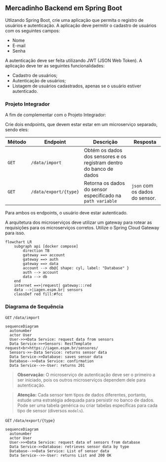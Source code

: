 ## Mercadinho Backend em Spring Boot

Utlizando Spring Boot, crie uma aplicação que permita o registro de usuários e autenticação. A aplicação deve permitir o cadastro de usuários com os seguintes campos:

- Nome
- E-mail
- Senha

A autenticação deve ser feita utilizando JWT (JSON Web Token). A aplicação deve ter as seguintes funcionalidades:

- Cadastro de usuários;
- Autenticação de usuários;
- Listagem de usuários cadastrados, apenas se o usuário estiver autenticado.

### Projeto Integrador

A fim de complementar com o Projeto Integrador:

Crie dois endpoints, que devem estar estar em um microserviço separado, sendo eles:

| Método | Endpoint              | Descrição                                                           | Resposta                       |
| ------ | --------------------- | ------------------------------------------------------------------- | ------------------------------ |
| `GET`  | `/data/import`        | Obtém os dados dos sensores e os registram dentro do banco de dados |                                |
| `GET`  | `/data/export/{type}` | Retorna os dados do sensor especificado na `path variable`          | `json` com os dados do sensor. |

Para ambos os endpoints, o usuário deve estar autenticado.

A arquitetura dos microserviços deve utilizar um gateway para rotear as requisições para os microserviços corretos. Utilize o Spring Cloud Gateway para isso.

```mermaid
flowchart LR
    subgraph api [docker compose]
        direction TB
        gateway ==> account
        gateway ==> auth
        gateway ==> data
        account --> db@{ shape: cyl, label: "Database" }
        auth --> account
        data --> db
    end
    internet ==>|request| gateway:::red
    data -->|iagen.espm.br| sensors
    classDef red fill:#fcc
```

### Diagrama de Sequência

`GET` `/data/import`

```mermaid
sequenceDiagram
  autonumber
  actor User
  User->>+Data Service: request data from sensors
  Data Service->>+Sensors: RestTemplate request<br>https://iagen.espm.br/sensores/
  Sensors->>-Data Service: returns sensor data
  Data Service->>Database: saves sensor data
  Database-->>Data Service: confirmation
  Data Service-->>-User: returns 201
```

> **Observação:** O microserviço de autenticação deve ser o primeiro a ser iniciado, pois os outros microserviços dependem dele para autenticação.

> **Atenção:** Cada sensor tem tipos de dados diferentes, portanto, estude uma estratégia adequada para persistir no banco de dados. Pode ser uma tabela genérica ou criar tabelas específicas para cada tipo de sensor (diversos `models`).

`GET` `/data/export/{type}`

```mermaid
sequenceDiagram
  autonumber
  actor User
  User->>+Data Service: request data of sensors from database
  Data Service->>Database: retrieves sensor data by type
  Database-->>Data Service: List of sensor data
  Data Service-->>-User: returns List and 200 OK
```
